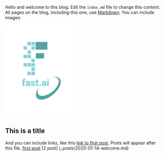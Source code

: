 Hello and welcome to this blog. Edit the `index.md` file to change this content. All pages on the blog, including this one, use [Markdown](https://guides.github.com/features/mastering-markdown/). You can include images:

![Image of fast.ai logo](images/logo.png)

## This is a title

And you can include links, like this [link to first post](2021-06-18_first_post.md). Posts will appear after this file. 
[first post](/_posts/2021-06-18_first_post.md)
[2 post] (_posts/2020-01-14-welcome.md)
